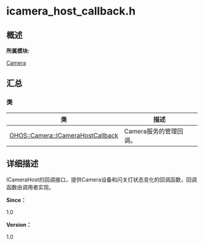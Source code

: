 # icamera_host_callback.h


## **概述**

**所属模块:**

[Camera](_camera.md)


## **汇总**


### 类

  | 类 | 描述 | 
| -------- | -------- |
| [OHOS::Camera::ICameraHostCallback](_o_h_o_s_1_1_camera_1_1_i_camera_host_callback.md) | Camera服务的管理回调。 | 


## **详细描述**

ICameraHost的回调接口，提供Camera设备和闪关灯状态变化的回调函数，回调函数由调用者实现。

**Since：**

1.0

**Version：**

1.0
